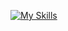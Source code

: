 [![My Skills](https://skills.thijs.gg/icons?i=java,kotlin,nodejs,figma&theme=light)](https://skills.thijs.gg)
